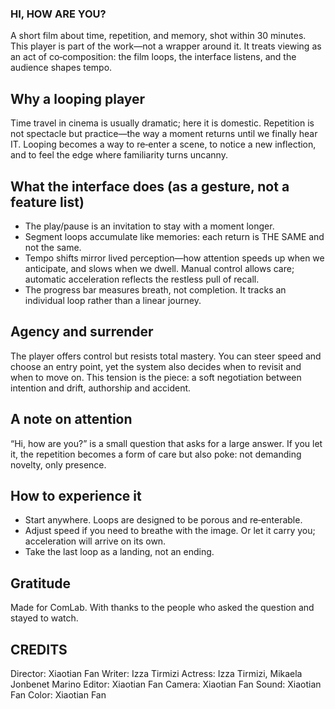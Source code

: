 ### HI, HOW ARE YOU?

A short film about time, repetition, and memory, shot within 30 minutes.
This player is part of the work—not a wrapper around it. It treats viewing as an act of co‑composition: the film loops, the interface listens, and the audience shapes tempo.

## Why a looping player

Time travel in cinema is usually dramatic; here it is domestic. Repetition is not spectacle but practice—the way a moment returns until we finally hear IT. Looping becomes a way to re‑enter a scene, to notice a new inflection, and to feel the edge where familiarity turns uncanny.

## What the interface does (as a gesture, not a feature list)

- The play/pause is an invitation to stay with a moment longer.
- Segment loops accumulate like memories: each return is THE SAME and not the same.
- Tempo shifts mirror lived perception—how attention speeds up when we anticipate, and slows when we dwell. Manual control allows care; automatic acceleration reflects the restless pull of recall.
- The progress bar measures breath, not completion. It tracks an individual loop rather than a linear journey.

## Agency and surrender

The player offers control but resists total mastery. You can steer speed and choose an entry point, yet the system also decides when to revisit and when to move on. This tension is the piece: a soft negotiation between intention and drift, authorship and accident.

## A note on attention

“Hi, how are you?” is a small question that asks for a large answer. If you let it, the repetition becomes a form of care but also poke: not demanding novelty, only presence.

## How to experience it

- Start anywhere. Loops are designed to be porous and re‑enterable.
- Adjust speed if you need to breathe with the image. Or let it carry you; acceleration will arrive on its own.
- Take the last loop as a landing, not an ending.

## Gratitude

Made for ComLab. With thanks to the people who asked the question and stayed to watch.

## CREDITS
Director: Xiaotian Fan
Writer: Izza Tirmizi
Actress: Izza Tirmizi, Mikaela Jonbenet Marino
Editor: Xiaotian Fan
Camera: Xiaotian Fan
Sound: Xiaotian Fan
Color: Xiaotian Fan
